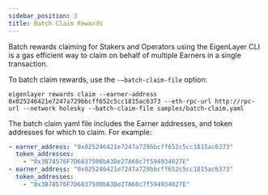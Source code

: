 ```yaml
---
sidebar_position: 3
title: Batch Claim Rewards
---
```


Batch rewards claiming for Stakers and Operators using the EigenLayer CLI is a gas efficient way to claim on behalf 
of multiple Earners in a single transaction.

To batch claim rewards, use the `-–batch-claim-file` option:

`eigenlayer rewards claim --earner-address 0x025246421e7247a729bbcff652c5cc1815ac6373 --eth-rpc-url http://rpc-url --network holesky --batch-claim-file samples/batch-claim.yaml`

The batch claim yaml file includes the Earner addresses, and token addresses for which to claim. For example:

```yaml
- earner_address: "0x025246421e7247a729bbcff652c5cc1815ac6373"
  token_addresses:
    - "0x3B78576F7D6837500bA3De27A60c7f594934027E"
- earner_address: "0x025246421e7247a729bbcff652c5cc1815ac6373"
  token_addresses:
    - "0x3B78576F7D6837500bA3De27A60c7f594934027E"
```